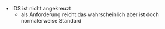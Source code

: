 - IDS ist nicht angekreuzt
	- als Anforderung reicht das wahrscheinlich aber ist doch normalerweise Standard